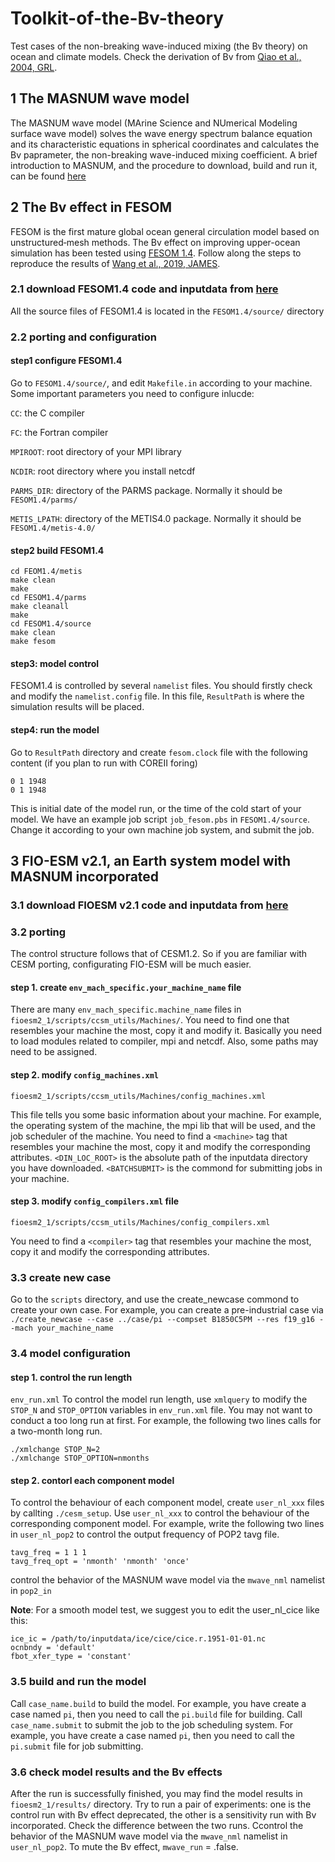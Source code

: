 # Toolkit-of-the-Bv-theory
Test cases of the non-breaking wave-induced mixing (the Bv theory) on ocean and climate models. Check the derivation of Bv from [Qiao et al., 2004, GRL](https://agupubs.onlinelibrary.wiley.com/doi/full/10.1029/2004GL019824).
## 1 The MASNUM wave model
The MASNUM wave model (MArine Science and NUmerical Modeling surface wave model) solves the wave energy spectrum balance equation and its characteristic equations in spherical coordinates and calculates the Bv paprameter, the non-breaking wave-induced mixing coefficient. A brief introduction to MASNUM, and the procedure to download, build and run it, can be found [here](http://fiocom.fio.org.cn/model/masnumwave/)
## 2 The Bv effect in FESOM
FESOM is the first mature global ocean general circulation model based on unstructured‐mesh methods. The Bv effect on improving upper-ocean simulation has been tested using [FESOM 1.4](https://fesom.de/models/fesom14/). Follow along the steps to reproduce the results of [Wang et al., 2019, JAMES](https://agupubs.onlinelibrary.wiley.com/doi/full/10.1029/2018MS001494).
### 2.1 download FESOM1.4 code and inputdata from [here](https://zenodo.org/records/10995185)
All the source files of FESOM1.4 is located in the `FESOM1.4/source/` directory
### 2.2 porting and configuration
#### step1 configure FESOM1.4
Go to `FESOM1.4/source/`, and edit `Makefile.in` according to your machine.
Some important parameters you need to configure inlucde:

`CC`: the C compiler

`FC`: the Fortran compiler

`MPIROOT`: root directory of your MPI library

`NCDIR`: root directory where you install netcdf

`PARMS_DIR`: directory of the PARMS package. Normally it should be `FESOM1.4/parms/`

`METIS_LPATH`: directory of the METIS4.0 package. Normally it should be `FESOM1.4/metis-4.0/`

#### step2 build FESOM1.4
```
cd FEOM1.4/metis
make clean
make
cd FESOM1.4/parms
make cleanall
make
cd FESOM1.4/source
make clean
make fesom
```
#### step3: model control
FESOM1.4 is controlled by several `namelist` files. You should firstly check and modify the `namelist.config` file. In this file, `ResultPath` is where the simulation results will be placed.
#### step4: run the model
Go to `ResultPath` directory and create `fesom.clock` file with the following content (if you plan to run with COREII foring)
```
0 1 1948
0 1 1948
```
This is initial date of the model run, or the time of the cold start of your model.
We have an example job script `job_fesom.pbs` in `FESOM1.4/source`. Change it according to your own machine job system, and submit the job.
## 3 FIO-ESM v2.1, an Earth system model with MASNUM incorporated
### 3.1 download FIOESM v2.1 code and inputdata from [here](https://zenodo.org/record/7787601)

### 3.2 porting
The control structure follows that of CESM1.2. So if you are familiar with CESM porting, configurating FIO-ESM will be much easier.
#### step 1. create `env_mach_specific.your_machine_name` file
There are many `env_mach_specific.machine_name` files in `fioesm2_1/scripts/ccsm_utils/Machines/`. You need to find one that resembles your machine the most, copy it and modify it. Basically you need to load modules related to compiler, mpi and netcdf. Also, some paths may need to be assigned.
#### step 2. modify `config_machines.xml`
```
fioesm2_1/scripts/ccsm_utils/Machines/config_machines.xml
```
This file tells you some basic information about your machine. For example, the operating system of the machine, the mpi lib that will be used, and the job scheduler of the machine. You need to find a `<machine>` tag that resembles your machine the most, copy it and modify the corresponding attributes.
`<DIN_LOC_ROOT>` is the absolute path of the inputdata directory you have downloaded.
`<BATCHSUBMIT>` is the commond for submitting jobs in your machine.

#### step 3. modify `config_compilers.xml` file
```
fioesm2_1/scripts/ccsm_utils/Machines/config_compilers.xml
```  
You need to find a `<compiler>` tag that resembles your machine the most, copy it and modify the corresponding attributes.
  
### 3.3 create new case
Go to the `scripts` directory, and use the create_newcase commond to create your own case.
For example, you can create a pre-industrial case via ```./create_newcase --case ../case/pi --compset B1850C5PM --res f19_g16 --mach your_machine_name```

### 3.4 model configuration
#### step 1. control the run length
`env_run.xml`
To control the model run length, use `xmlquery` to modify the `STOP_N` and `STOP_OPTION` variables in `env_run.xml` file. You may not want to conduct a too long run at first.
For example, the following two lines calls for a two-month long run.
```
./xmlchange STOP_N=2
./xmlchange STOP_OPTION=nmonths
```
#### step 2. contorl each component model
To control the behaviour of each component model, create `user_nl_xxx` files by callting `./cesm_setup`.
Use `user_nl_xxx` to control the behaviour of the corresponding component model.
For example, write the following two lines in `user_nl_pop2` to control the output frequency of POP2 tavg file.
```
tavg_freq = 1 1 1
tavg_freq_opt = 'nmonth' 'nmonth' 'once'
```
control the behavior of the MASNUM wave model via the `mwave_nml` namelist in `pop2_in`

**Note**: For a smooth model test, we suggest you to edit the user_nl_cice like this:
```
ice_ic = /path/to/inputdata/ice/cice/cice.r.1951-01-01.nc
ocnbndy = 'default'
fbot_xfer_type = 'constant'
```
### 3.5 build and run the model
Call `case_name.build` to build the model. For example, you have create a case named `pi`, then you need to call the `pi.build` file for building.
Call `case_name.submit` to submit the job to the job scheduling system. For example, you have create a case named `pi`, then you need to call the `pi.submit` file for job submitting.

### 3.6 check model results and the Bv effects
After the run is successfully finished, you may find the model results in `fioesm2_1/results/` directory.
Try to run a pair of experiments: one is the control run with Bv effect deprecated, the other is a sensitivity run with Bv incorporated. Check the difference between the two runs.
Ccontrol the behavior of the MASNUM wave model via the `mwave_nml` namelist in `user_nl_pop2`. To mute the Bv effect, `mwave_run` = .false.
